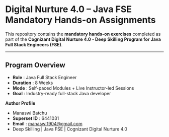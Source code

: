 # Digital Nurture 4.0 – Java FSE Mandatory Hands-on Assignments 

This repository contains the **mandatory hands-on exercises** completed as part of the **Cognizant Digital Nurture 4.0 - Deep Skilling Program for Java Full Stack Engineers (FSE)**.

---
**Program Overview**
---
- **Role** : Java Full Stack Engineer
- **Duration** : 8 Weeks
- **Mode** : Self-paced Modules + Live Instructor-led Sessions
- **Goal** : Industry-ready full-stack Java developer

**Author Profile**
- Manaswi Batchu
- **Superset ID** : 6441031
- **Email** : manaswi1904@gmail.com
- Deep Skilling | Java FSE | Cognizant Digital Nurture 4.0
